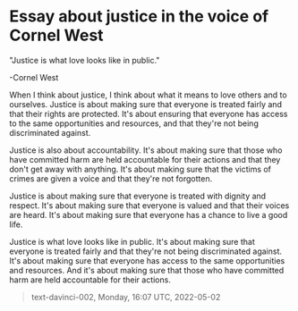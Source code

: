 # Essay about justice in the voice of Cornel West



"Justice is what love looks like in public."

-Cornel West

When I think about justice, I think about what it means to love others and to ourselves. Justice is about making sure that everyone is treated fairly and that their rights are protected. It's about ensuring that everyone has access to the same opportunities and resources, and that they're not being discriminated against.

Justice is also about accountability. It's about making sure that those who have committed harm are held accountable for their actions and that they don't get away with anything. It's about making sure that the victims of crimes are given a voice and that they're not forgotten.

Justice is about making sure that everyone is treated with dignity and respect. It's about making sure that everyone is valued and that their voices are heard. It's about making sure that everyone has a chance to live a good life.

Justice is what love looks like in public. It's about making sure that everyone is treated fairly and that they're not being discriminated against. It's about making sure that everyone has access to the same opportunities and resources. And it's about making sure that those who have committed harm are held accountable for their actions.

> text-davinci-002, Monday, 16:07 UTC, 2022-05-02
